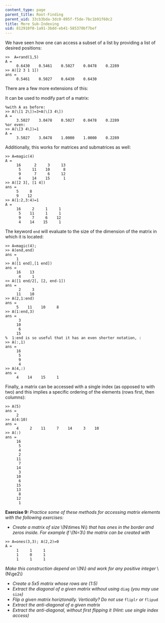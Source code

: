 ```yaml
---
content_type: page
parent_title: Root-Finding
parent_uid: 33cb3bda-3dc0-895f-f5de-7bc1b91f60c2
title: More Sub-Indexing
uid: 812910f0-1a91-3bdd-eb41-585370bf7bef
---
```


We have seen how one can access a subset of a list by providing a list of desired positions:

```
>>  A=rand(1,5)
A =
     0.6430    0.5461    0.5027    0.0478    0.2289
>> A([2 3 1 1])
ans =
     0.5461    0.5027    0.6430    0.6430
```

There are a few more extensions of this:

It can be used to modify part of a matrix:

```
%with A as before: 
>> A(\[1 2\])=3+A(\[3 4\])
A =
     3.5027    3.0478    0.5027    0.0478    0.2289
%or even:
>> A(\[3 4\])=1
A =
     3.5027    3.0478    1.0000    1.0000    0.2289 
```

Additionally, this works for matrices and submatrices as well:

```
>> A=magic(4)
A =
     16      2     3     13
      5     11    10      8
      9      7     6     12
      4     14    15      1
>> A([2 3], [1 4])
ans =
     5     8
     9    12
>> A(1:2,3:4)=1
A =
     16     2     1     1
      5    11     1     1
      9     7     6    12
      4    14    15     1
```

The keyword `end` will evaluate to the size of the dimension of the matrix in which it is located:

```
>> A=magic(4);
>> A(end,end)
ans =
     1
>> A([1 end],[1 end])
ans =
     16    13
      4     1
>> A([1 end/2], [2, end-1])
ans =
      2     3
     11    10
>> A(2,1:end)
ans =
     5    11    10     8
>> A(1:end,3)
ans =
      3
     10
      6
     15
%  1:end is so useful that it has an even shorter notation, :
>> A(:,1)
ans =
     16
      5
      9
      4
>> A(4,:)
ans =
     4    14    15     1
```

Finally, a matrix can be accessed with a single index (as opposed to with two) and this implies a specific ordering of the elements (rows first, then columns):

```
>> A(5)
ans =
     2
>> A(4:10)
ans =
     4     2    11     7    14     3    10
>> A(:)
ans =
     16
      5
      4
      2
     11
      7
     14
      3
     10
      6
     15
     13
      8
     12
      1
```

**Exercise 9:** _Practice some of these methods for accessing matrix elements with the following exercises:_

*   _Create a matrix of size_ \\(N\\times N\\) _that has ones in the border and zeros inside. For example if_ \\(N=3\\) _the matrix can be created with_

```
>> A=ones(3,3); A(2,2)=0
A =
     1     1     1
     1     0     1
     1     1     1
```

_Make this construction depend on_ \\(N\\) _and work for any positive integer_ \\(N\\ge2\\)

*   _Create a 5x5 matrix whose rows are (1:5)_
*   _Extract the diagonal of a given matrix without using_ `diag` _(you may use_ `size`_)_
*   _Flip a given matrix horiztonally. Vertically? Do not use_ `fliplr` _or_ `flipud`
*   _Extract the anti-diagonal of a given matrix_
*   _Extract the anti-diagonal, without first flipping it (Hint: use single index access)_